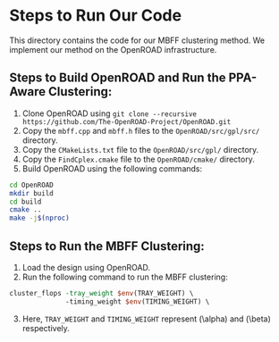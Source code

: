 # Steps to Run Our Code
This directory contains the code for our MBFF clustering method. We implement our method on the OpenROAD infrastructure.

## Steps to Build OpenROAD and Run the PPA-Aware Clustering:
1. Clone OpenROAD using `git clone --recursive https://github.com/The-OpenROAD-Project/OpenROAD.git`
2. Copy the `mbff.cpp` and `mbff.h` files to the `OpenROAD/src/gpl/src/` directory.
3. Copy the `CMakeLists.txt` file to the `OpenROAD/src/gpl/` directory.
4. Copy the `FindCplex.cmake` file to the `OpenROAD/cmake/` directory.
5. Build OpenROAD using the following commands:
```bash
cd OpenROAD
mkdir build
cd build
cmake ..
make -j$(nproc)
```

## Steps to Run the MBFF Clustering:
1. Load the design using OpenROAD.
2. Run the following command to run the MBFF clustering:
```tcl
cluster_flops -tray_weight $env(TRAY_WEIGHT) \
              -timing_weight $env(TIMING_WEIGHT) \
```
3. Here, `TRAY_WEIGHT` and `TIMING_WEIGHT` represent \(\alpha\) and \(\beta\) respectively.